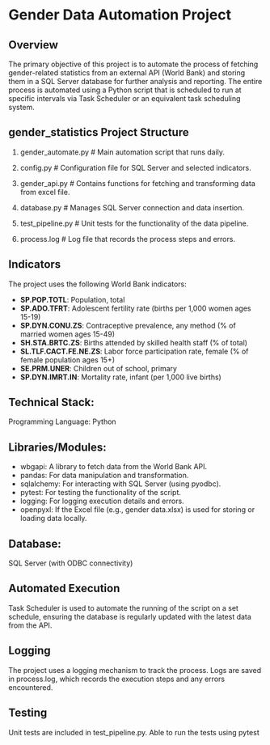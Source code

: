 # Gender Data Automation Project


## Overview
The primary objective of this project is to automate the process of fetching gender-related statistics from an external API (World Bank) and storing them in a SQL Server database for further analysis and reporting. The entire process is automated using a Python script that is scheduled to run at specific intervals via Task Scheduler or an equivalent task scheduling system.


## gender_statistics Project Structure

1. gender_automate.py # Main automation script that runs daily.

2. config.py          # Configuration file for SQL Server and selected indicators. 

3. gender_api.py      # Contains functions for fetching and transforming data from excel file.
   
4. database.py        # Manages SQL Server connection and data insertion. 

5. test_pipeline.py   # Unit tests for the functionality of the data pipeline. 

6. process.log        # Log file that records the process steps and errors.


## Indicators
The project uses the following World Bank indicators:

- **SP.POP.TOTL**: Population, total
- **SP.ADO.TFRT**: Adolescent fertility rate (births per 1,000 women ages 15-19)
- **SP.DYN.CONU.ZS**: Contraceptive prevalence, any method (% of married women ages 15-49)
- **SH.STA.BRTC.ZS**: Births attended by skilled health staff (% of total)
- **SL.TLF.CACT.FE.NE.ZS**: Labor force participation rate, female (% of female population ages 15+)
- **SE.PRM.UNER**: Children out of school, primary
- **SP.DYN.IMRT.IN**: Mortality rate, infant (per 1,000 live births)

## Technical Stack:
Programming Language: Python

## Libraries/Modules:
- wbgapi: A library to fetch data from the World Bank API.
- pandas: For data manipulation and transformation.
- sqlalchemy: For interacting with SQL Server (using pyodbc).
- pytest: For testing the functionality of the script.
- logging: For logging execution details and errors.
- openpyxl: If the Excel file (e.g., gender data.xlsx) is used for storing or loading data locally.

## Database: 
SQL Server (with ODBC connectivity)

## Automated Execution
Task Scheduler is used to automate the running of the script on a set schedule, ensuring the database is regularly updated with the latest data from the API.

## Logging
The project uses a logging mechanism to track the process. Logs are saved in process.log, which records the execution steps and any errors encountered.

## Testing
Unit tests are included in test_pipeline.py. Able to run the tests using pytest

